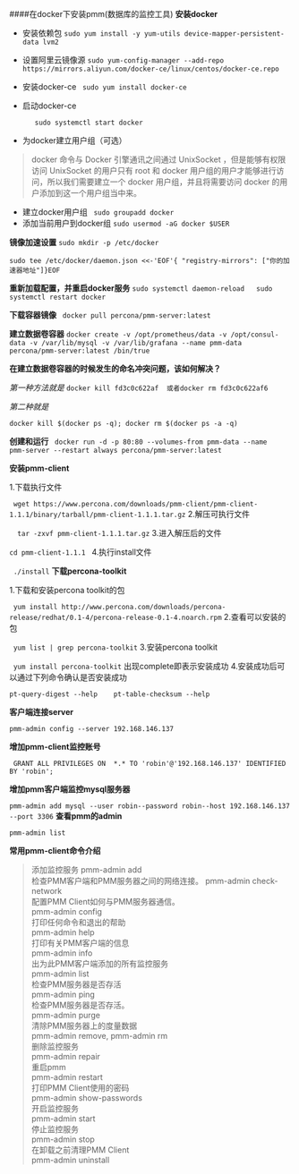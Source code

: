 ####在docker下安装pmm(数据库的监控工具)
**安装docker**
 - 安装依赖包
 ```sudo yum install -y yum-utils device-mapper-persistent-data lvm2```
 - 设置阿里云镜像源
```sudo yum-config-manager --add-repo https://mirrors.aliyun.com/docker-ce/linux/centos/docker-ce.repo ```

- 安装docker-ce
    ``` sudo yum install docker-ce```
- 启动docker-ce
  ``` sudo systemctl enable docker
     sudo systemctl start docker
     ```
-  为docker建立用户组（可选）
>docker 命令与 Docker 引擎通讯之间通过 UnixSocket ，但是能够有权限访问 UnixSocket 的用户只有 root 和 docker 用户组的用户才能够进行访问，所以我们需要建立一个 docker 用户组，并且将需要访问 docker 的用户添加到这一个用户组当中来。

- 建立docker用户组
 ``` sudo groupadd docker```
- 添加当前用户到docker组
   ```sudo usermod -aG docker $USER```

 **镜像加速设置**
   ``` sudo mkdir -p /etc/docker ```
   
   ```sudo tee /etc/docker/daemon.json <<-'EOF'{ "registry-mirrors": ["你的加速器地址"]}EOF```

 **重新加载配置，并重启docker服务**
 ``` sudo systemctl daemon-reload   sudo systemctl restart docker  ```
 
**下载容器镜像**
``` docker pull percona/pmm-server:latest```

**建立数据卷容器**
    ```docker create -v /opt/prometheus/data -v /opt/consul-data -v /var/lib/mysql -v /var/lib/grafana --name pmm-data percona/pmm-server:latest /bin/true ```
    
**在建立数据卷容器的时候发生的命名冲突问题，该如何解决？**

_第一种方法就是_
 ```docker kill fd3c0c622af  或者docker rm fd3c0c622af6 ```

_第二种就是_

  ``` docker kill $(docker ps -q); docker rm $(docker ps -a -q) ```
  
 **创建和运行**
   ``` docker run -d -p 80:80 --volumes-from pmm-data --name    pmm-server --restart always percona/pmm-server:latest```
   
 **安装pmm-client**
 
1.下载执行文件

 ``` wget https://www.percona.com/downloads/pmm-client/pmm-client-1.1.1/binary/tarball/pmm-client-1.1.1.tar.gz```
2.解压可执行文件

 ```  tar -zxvf pmm-client-1.1.1.tar.gz```
3.进入解压后的文件

 ```cd pmm-client-1.1.1 ```
4.执行install文件

 ``` ./install```
**下载percona-toolkit**

1.下载和安装percona toolkit的包

 ``` yum install http://www.percona.com/downloads/percona-release/redhat/0.1-4/percona-release-0.1-4.noarch.rpm```
2.查看可以安装的包

 ``` yum list | grep percona-toolkit```
3.安装percona toolkit

 ``` yum install percona-toolkit```
出现complete即表示安装成功
4.安装成功后可以通过下列命令确认是否安装成功

 ```pt-query-digest --help    pt-table-checksum --help```
 
**客户端连接server**

 ```pmm-admin config --server 192.168.146.137```
 
 **增加pmm-client监控账号**
 
  ``` GRANT ALL PRIVILEGES ON  *.* TO 'robin'@'192.168.146.137' IDENTIFIED BY 'robin';```
  
**增加pmm客户端监控mysql服务器**

``` pmm-admin add mysql --user robin--password robin--host 192.168.146.137 --port 3306 ``` 
**查看pmm的admin**

 ``` pmm-admin list ```
 
 **常用pmm-client命令介绍**
 
 >添加监控服务
 pmm-admin add                             
检查PMM客户端和PMM服务器之间的网络连接。
pmm-admin check-network                   
配置PMM Client如何与PMM服务器通信。     
pmm-admin config                          
 打印任何命令和退出的帮助                
pmm-admin help                            
打印有关PMM客户端的信息                 
pmm-admin info                            
出为此PMM客户端添加的所有监控服务       
pmm-admin list                            
检查PMM服务器是否存活                   
pmm-admin ping                           
检查PMM服务器是否存活。                 
pmm-admin purge                           
清除PMM服务器上的度量数据               
pmm-admin remove, pmm-admin rm            
删除监控服务                           
pmm-admin repair                          
重启pmm                                 
pmm-admin restart                         
打印PMM Client使用的密码                
pmm-admin show-passwords                
 开启监控服务                            
pmm-admin start                           
停止监控服务                            
pmm-admin stop                            
在卸载之前清理PMM Client                
pmm-admin uninstall         
